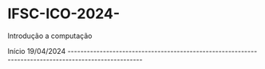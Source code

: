# IFSC-ICO-2024-
Introdução a computação

Início 19/04/2024 -----------------------------------------------------------------------------------------------------

